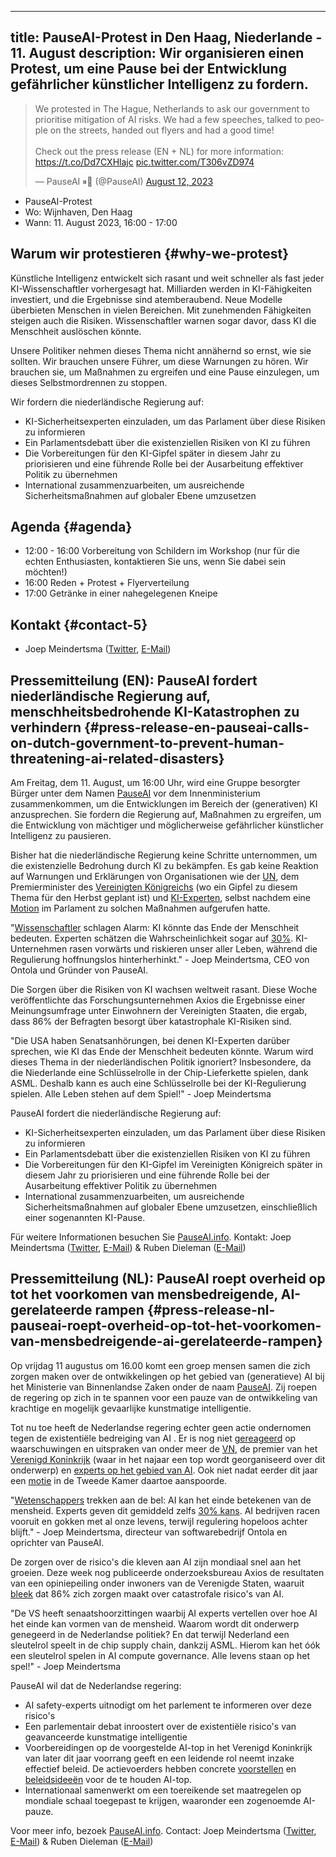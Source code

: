 

---
title: PauseAI-Protest in Den Haag, Niederlande - 11. August
description: Wir organisieren einen Protest, um eine Pause bei der Entwicklung gefährlicher künstlicher Intelligenz zu fordern.
---

<script>
    import WidgetConsent from '$lib/components/widget-consent/WidgetConsent.svelte'
</script>

<WidgetConsent>
<div>
<blockquote class="twitter-tweet"><p lang="en" dir="ltr">We protested in The Hague, Netherlands to ask our government to prioritise mitigation of AI risks. We had a few speeches, talked to people on the streets, handed out flyers and had a good time!<br><br>Check out the press release (EN + NL) for more information: <a href="https://t.co/Dd7CXHlajc">https://t.co/Dd7CXHlajc</a> <a href="https://t.co/T306vZD974">pic.twitter.com/T306vZD974</a></p>&mdash; PauseAI ⏸🤖 (@PauseAI) <a href="https://twitter.com/PauseAI/status/1690290512643719168?ref_src=twsrc%5Etfw">August 12, 2023</a></blockquote> <script async src="https://platform.twitter.com/widgets.js" charset="utf-8"></script>
</div>
</WidgetConsent>

- PauseAI-Protest
- Wo: Wijnhaven, Den Haag
- Wann: 11. August 2023, 16:00 - 17:00

## Warum wir protestieren {#why-we-protest}

Künstliche Intelligenz entwickelt sich rasant und weit schneller als fast jeder KI-Wissenschaftler vorhergesagt hat.
Milliarden werden in KI-Fähigkeiten investiert, und die Ergebnisse sind atemberaubend.
Neue Modelle überbieten Menschen in vielen Bereichen.
Mit zunehmenden Fähigkeiten steigen auch die Risiken.
Wissenschaftler warnen sogar davor, dass KI die Menschheit auslöschen könnte.

Unsere Politiker nehmen dieses Thema nicht annähernd so ernst, wie sie sollten.
Wir brauchen unsere Führer, um diese Warnungen zu hören.
Wir brauchen sie, um Maßnahmen zu ergreifen und eine Pause einzulegen, um dieses Selbstmordrennen zu stoppen.

Wir fordern die niederländische Regierung auf:

- KI-Sicherheitsexperten einzuladen, um das Parlament über diese Risiken zu informieren
- Ein Parlamentsdebatt über die existenziellen Risiken von KI zu führen
- Die Vorbereitungen für den KI-Gipfel später in diesem Jahr zu priorisieren und eine führende Rolle bei der Ausarbeitung effektiver Politik zu übernehmen
- International zusammenzuarbeiten, um ausreichende Sicherheitsmaßnahmen auf globaler Ebene umzusetzen

## Agenda {#agenda}

- 12:00 - 16:00 Vorbereitung von Schildern im Workshop (nur für die echten Enthusiasten, kontaktieren Sie uns, wenn Sie dabei sein möchten!)
- 16:00 Reden + Protest + Flyerverteilung
- 17:00 Getränke in einer nahegelegenen Kneipe

## Kontakt {#contact-5}

- Joep Meindertsma ([Twitter](https://twitter.com/joepmeindertsma), [E-Mail](mailto:joep@ontola.io))

## Pressemitteilung (EN): PauseAI fordert niederländische Regierung auf, menschheitsbedrohende KI-Katastrophen zu verhindern {#press-release-en-pauseai-calls-on-dutch-government-to-prevent-human-threatening-ai-related-disasters}

Am Freitag, dem 11. August, um 16:00 Uhr, wird eine Gruppe besorgter Bürger unter dem Namen [PauseAI](http://pauseai.info) vor dem Innenministerium zusammenkommen, um die Entwicklungen im Bereich der (generativen) KI anzusprechen. Sie fordern die Regierung auf, Maßnahmen zu ergreifen, um die Entwicklung von mächtiger und möglicherweise gefährlicher künstlicher Intelligenz zu pausieren.

Bisher hat die niederländische Regierung keine Schritte unternommen, um die existenzielle Bedrohung durch KI zu bekämpfen. Es gab keine Reaktion auf Warnungen und Erklärungen von Organisationen wie der [UN](https://www.linkedin.com/feed/update/urn:li:activity:7075767810336923648), dem Premierminister des [Vereinigten Königreichs](https://www.theguardian.com/technology/2023/may/25/no-10-acknowledges-existential-risk-ai-first-time-rishi-sunak?) (wo ein Gipfel zu diesem Thema für den Herbst geplant ist) und [KI-Experten](https://nos.nl/op3/artikel/2012979-wetenschappers-waarschuwen-voor-kunstmatige-intelligentie), selbst nachdem eine [Motion](https://www.parlementairemonitor.nl/9353000/1/j9vvij5epmj1ey0/vm1rshv2ulz5) im Parlament zu solchen Maßnahmen aufgerufen hatte.

"[Wissenschaftler](https://www.safe.ai/statement-on-ai-risk) schlagen Alarm: KI könnte das Ende der Menschheit bedeuten. Experten schätzen die Wahrscheinlichkeit sogar auf [30%](https://forum.effectivealtruism.org/posts/8CM9vZ2nnQsWJNsHx/existential-risk-from-ai-survey-results). KI-Unternehmen rasen vorwärts und riskieren unser aller Leben, während die Regulierung hoffnungslos hinterherhinkt." - Joep Meindertsma, CEO von Ontola und Gründer von PauseAI.

Die Sorgen über die Risiken von KI wachsen weltweit rasant. Diese Woche veröffentlichte das Forschungsunternehmen Axios die Ergebnisse einer Meinungsumfrage unter Einwohnern der Vereinigten Staaten, die ergab, dass 86% der Befragten besorgt über katastrophale KI-Risiken sind.

"Die USA haben Senatsanhörungen, bei denen KI-Experten darüber sprechen, wie KI das Ende der Menschheit bedeuten könnte. Warum wird dieses Thema in der niederländischen Politik ignoriert? Insbesondere, da die Niederlande eine Schlüsselrolle in der Chip-Lieferkette spielen, dank ASML. Deshalb kann es auch eine Schlüsselrolle bei der KI-Regulierung spielen. Alle Leben stehen auf dem Spiel!" - Joep Meindertsma

PauseAI fordert die niederländische Regierung auf:

- KI-Sicherheitsexperten einzuladen, um das Parlament über diese Risiken zu informieren
- Ein Parlamentsdebatt über die existenziellen Risiken von KI zu führen
- Die Vorbereitungen für den KI-Gipfel im Vereinigten Königreich später in diesem Jahr zu priorisieren und eine führende Rolle bei der Ausarbeitung effektiver Politik zu übernehmen
- International zusammenzuarbeiten, um ausreichende Sicherheitsmaßnahmen auf globaler Ebene umzusetzen, einschließlich einer sogenannten KI-Pause.

Für weitere Informationen besuchen Sie [PauseAI.info](http://pauseai.info). Kontakt: Joep Meindertsma ([Twitter](https://twitter.com/joepmeindertsma), [E-Mail](mailto:joep@ontola.io)) & Ruben Dieleman ([E-Mail](mailto:ruben@existentialriskobservatory.org))

## Pressemitteilung (NL): PauseAI roept overheid op tot het voorkomen van mensbedreigende, AI-gerelateerde rampen {#press-release-nl-pauseai-roept-overheid-op-tot-het-voorkomen-van-mensbedreigende-ai-gerelateerde-rampen}

Op vrijdag 11 augustus om 16.00 komt een groep mensen samen die zich zorgen maken over de ontwikkelingen op het gebied van (generatieve) AI bij het Ministerie van Binnenlandse Zaken onder de naam [PauseAI](http://pauseai.info). Zij roepen de regering op zich in te spannen voor een pauze van de ontwikkeling van krachtige en mogelijk gevaarlijke kunstmatige intelligentie.

Tot nu toe heeft de Nederlandse regering echter geen actie ondernomen tegen de existentiële bedreiging van AI . Er is nog niet [gereageerd](https://www.linkedin.com/feed/update/urn:li:activity:7075767810336923648) op waarschuwingen en uitspraken van onder meer de [VN](https://www.linkedin.com/feed/update/urn:li:activity:7075088560508284928), de premier van het [Verenigd Koninkrijk](https://www.theguardian.com/technology/2023/may/25/no-10-acknowledges-existential-risk-ai-first-time-rishi-sunak?) (waar in het najaar een top wordt georganiseerd over dit onderwerp) en [experts op het gebied van AI](https://nos.nl/op3/artikel/2012979-wetenschappers-waarschuwen-voor-kunstmatige-intelligentie). Ook niet nadat eerder dit jaar een [motie](https://www.parlementairemonitor.nl/9353000/1/j9vvij5epmj1ey0/vm1rshv2ulz5) in de Tweede Kamer daartoe aanspoorde.

"[Wetenschappers](https://www.safe.ai/statement-on-ai-risk) trekken aan de bel: AI kan het einde betekenen van de mensheid. Experts geven dit gemiddeld zelfs [30% kans](https://forum.effectivealtruism.org/posts/8CM9vZ2nnQsWJNsHx/existential-risk-from-ai-survey-results). AI bedrijven racen vooruit en gokken met al onze levens, terwijl regulering hopeloos achter blijft." - Joep Meindertsma, directeur van softwarebedrijf Ontola en oprichter van PauseAI.

De zorgen over de risico's die kleven aan AI zijn mondiaal snel aan het groeien. Deze week nog publiceerde onderzoeksbureau Axios de resultaten van een opiniepeiling onder inwoners van de Verenigde Staten, waaruit [bleek](https://www.axios.com/2023/08/09/ai-voters-trust-government-regulation) dat 86% zich zorgen maakt over catastrofale risico's van AI.

"De VS heeft senaatshoorzittingen waarbij AI experts vertellen over hoe AI het einde kan vormen van de mensheid. Waarom wordt dit onderwerp genegeerd in de Nederlandse politiek? En dat terwijl Nederland een sleutelrol speelt in de chip supply chain, dankzij ASML. Hierom kan het óók een sleutelrol spelen in AI compute governance. Alle levens staan op het spel!" - Joep Meindertsma

PauseAI wil dat de Nederlandse regering:

- AI safety-experts uitnodigt om het parlement te informeren over deze risico's
- Een parlementair debat inroostert over de existentiële risico's van geavanceerde kunstmatige intelligentie
- Voorbereidingen op de voorgestelde AI-top in het Verenigd Koninkrijk van later dit jaar voorrang geeft en een leidende rol neemt inzake effectief beleid. De actievoerders hebben concrete [voorstellen](https://pauseai.info/summit) en [beleidsideeën](https://pauseai.info/proposal) voor de te houden AI-top.
- Internationaal samenwerkt om een toereikende set maatregelen op mondiale schaal toegepast te krijgen, waaronder een zogenoemde AI-pauze.

Voor meer info, bezoek [PauseAI.info](http://pauseai.info). Contact: Joep Meindertsma ([Twitter](https://twitter.com/joepmeindertsma), [E-Mail](mailto:joep@ontola.io)) & Ruben Dieleman ([E-Mail](mailto:ruben@existentialriskobservatory.org))